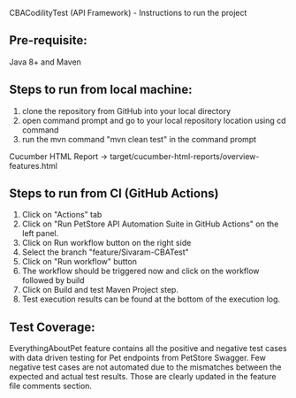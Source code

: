 CBACodilityTest (API Framework) - Instructions to run the project

Pre-requisite:
-----------------
Java 8+ and Maven 

Steps to run from local machine:
-------------------------------------------
1. clone the repository from GitHub into your local directory
2. open command prompt and go to your local repository location using cd command
3. run the mvn command "mvn clean test" in the command prompt

Cucumber HTML Report -> target/cucumber-html-reports/overview-features.html

Steps to run from CI (GitHub Actions)
--------------------------------------------------
1. Click on "Actions" tab
2. Click on "Run PetStore API Automation Suite in GitHub Actions" on the left panel.
3. Click on Run workflow button on the right side
4. Select the branch "feature/Sivaram-CBATest"
5. Click on "Run workflow" button
6. The workflow should be triggered now and click on the workflow followed by build
7. Click on Build and test Maven Project step.
8. Test execution results can be found at the bottom of the execution log.


Test Coverage:
--------------------
EverythingAboutPet feature contains all the positive and negative test cases with data driven testing for Pet endpoints from PetStore Swagger.
Few negative test cases are not automated due to the mismatches between the expected and actual test results.
Those are clearly updated in the feature file comments section.
